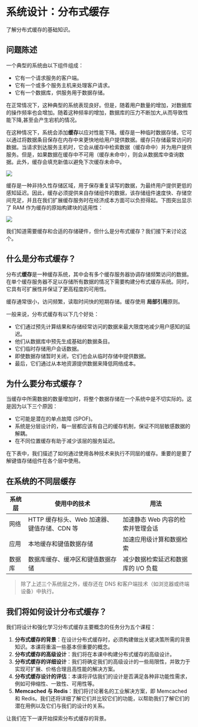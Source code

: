 # 系统设计：分布式缓存

了解分布式缓存的基础知识。

## 问题陈述

一个典型的系统由以下组件组成：

- 它有一个请求服务的客户端。
- 它有一个或多个服务主机来处理客户请求。
- 它有一个数据库，供服务用于数据存储。

在正常情况下，这种典型的系统表现良好。但是，随着用户数量的增加，对数据库的操作频率也会增加。随着这种频率的增加，数据库的压力不断加大,从而导致性能下降,甚至会产生宕机的情况。

在这种情况下，系统会添加**缓存**以应对性能下降。缓存是一种临时数据存储，它可以通过将数据条目保存在内存中来更快地给用户提供数据。缓存只存储最常访问的数据。当请求到达服务主机时，它会从缓存中检索数据（缓存命中）并为用户提供服务。但是，如果数据在缓存中不可用（缓存未命中），则会从数据库中查询数据。此外，缓存会填充新值以避免下次缓存未命中。

![](https://gitee.com/gaoxiang15125/pictureBed/raw/master/img/20230217114414.png)

缓存是一种非持久性存储区域，用于保存重复读写的数据，为最终用户提供更低的感知延迟。因此，缓存必须提供来自存储组件的数据，该存储组件速度快、存储空间充足，并且在我们扩展缓存服务时在经济成本方面可以负担得起。下图突出显示了 RAM 作为缓存的原始构建块的适用性：

![](https://gitee.com/gaoxiang15125/pictureBed/raw/master/img/20230217114503.png)

我们知道需要缓存和合适的存储硬件，但什么是分布式缓存？我们接下来讨论这个。

## 什么是分布式缓存？

分布式**缓存**是一种缓存系统，其中会有多个缓存服务器协调存储频繁访问的数据。在单个缓存服务器不足以存储所有数据的情况下需要构建分布式缓存系统。同时，它具有可扩展性并保证了更高程度的可用性。

缓存通常很小，访问频繁，读取时间快的短期存储。缓存使用 **局部引用**原则。

一般来说，分布式缓存有以下几个好处：

- 它们通过预先计算结果和存储经常访问的数据来最大限度地减少用户感知的延迟。
- 他们从数据库中预先生成基础的数据条目。
- 它们临时存储用户会话数据。
- 即使数据存储暂时关闭，它们也会从临时存储中提供数据。
- 最后，它们通过从本地资源提供数据来降低网络成本。

## 为什么要分布式缓存？

当缓存中所需数据的数量增加时，将整个数据存储在一个系统中是不切实际的。这是因为以下三个原因：

- 它可能是潜在的单点故障 (SPOF)。
- 系统是分层设计的，每一层都应该有自己的缓存机制，保证不同层敏感数据的解耦。
- 在不同位置缓存有助于减少该层的服务延迟。

在下表中，我们描述了如何通过使用各种技术来执行不同层的缓存。重要的是要了解键值存储组件在各个层中使用。

## 在系统的不同层缓存

| 系统层 | 使用中的技术                                | 用法                                |
| ------ | ------------------------------------------- | ----------------------------------- |
| 网络   | HTTP 缓存标头、Web 加速器、键值存储、CDN 等 | 加速静态 Web 内容的检索并管理会话   |
| 应用   | 本地缓存和键值数据存储                      | 加速应用级计算和数据检索            |
| 数据库 | 数据库缓存、缓冲区和键值数据存储            | 减少数据检索延迟和数据库的 I/O 负载 |

> 除了上述三个系统层之外，缓存还在 DNS 和客户端技术（如浏览器或终端设备）中执行。

## 我们将如何设计分布式缓存？

我们将设计和强化学习分布式缓存主要概念的任务分为五个课程：

1. **分布式缓存的背景**：在设计分布式缓存时，必须构建做出关键决策所需的背景知识。本课将重温一些基本但重要的概念。
2. **分布式缓存的高级设计**：我们将在本课中构建分布式缓存的高级设计。
3. **分布式缓存的详细设计**：我们将确定我们的高级设计的一些局限性，并致力于实现可扩展、价格合理且高性能的解决方案。
4. **分布式缓存设计的评估**：本课将评估我们的设计是否满足各种非功能性需求，例如可伸缩性、一致性、可用性等。
5. **Memcached 与 Redis**：我们将讨论著名的工业解决方案，即 Memcached 和 Redis。我们还将详细了解它们并比较它们的功能，以帮助我们了解它们的潜在用例以及它们与我们的设计的关系。

让我们在下一课开始探索分布式缓存的背景。
